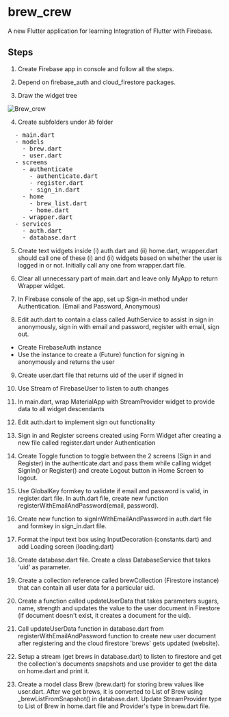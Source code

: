 # brew_crew

A new Flutter application for learning Integration of Flutter with Firebase.

## Steps 
1. Create Firebase app in console and follow all the steps. 

2. Depend on firebase_auth and cloud_firestore packages. 

3. Draw the widget tree

![Brew_crew](https://user-images.githubusercontent.com/40830235/74108027-ba8c6a80-4b9b-11ea-8581-b1c910d29d01.png)

4. Create subfolders under *lib* folder
<pre>
  - main.dart
  - models
    - brew.dart
    - user.dart
  - screens
    - authenticate
      - authenticate.dart
      - register.dart
      - sign_in.dart
    - home
      - brew_list.dart
      - home.dart
    - wrapper.dart
  - services
    - auth.dart
    - database.dart
</pre>

5. Create text widgets inside (i) auth.dart and (ii) home.dart, wrapper.dart should call one of these (i) and (ii) widgets based on whether the user is logged in or not. Initially call any one from wrapper.dart file.

6. Clear all unnecessary part of main.dart and leave only MyApp to return Wrapper widget.

7. In Firebase console of the app, set up Sign-in method under Authentication. (Email and Password, Anonymous)

8. Edit auth.dart to contain a class called AuthService to assist in sign in anonymously, sign in with email and password, register with email, sign out.

  - Create FirebaseAuth instance
  - Use the instance to create a (Future) function for signing in anonymously and returns the user
  
9. Create user.dart file that returns uid of the user if signed in

10. Use Stream of FirebaseUser to listen to auth changes

11. In main.dart, wrap MaterialApp with StreamProvider widget to provide data to all widget descendants

12. Edit auth.dart to implement sign out functionality

13. Sign in and Register screens created using Form Widget after creating a new file called register.dart under Authentication

14. Create Toggle function to toggle between the 2 screens (Sign in and Register) in the authenticate.dart and pass them while calling widget SignIn() or Register() and create Logout button in Home Screen to logout.

15. Use GlobalKey<FormState> formkey to validate if email and password is valid, in register.dart file. In auth.dart file, create new function registerWithEmailAndPassword(email, password).
  
16. Create new function to signInWithEmailAndPassword in auth.dart file and formkey in sign_in.dart
file.

17. Format the input text box using InputDecoration (constants.dart) and add Loading screen (loading.dart)

18. Create database.dart file. Create a class DatabaseService that takes 'uid' as parameter.

19. Create a collection reference called brewCollection (Firestore instance) that can contain all
user data for a particular uid.

20. Create a function called updateUserData that takes parameters sugars, name, strength and
updates the value to the user document in Firestore (if document doesn't exist, it creates a
document for the uid).

21. Call updateUserData function in database.dart from registerWithEmailAndPassword function to
create new user document after registering and the cloud firestore 'brews' gets updated (website).

22. Setup a stream (get brews in database.dart) to listen to firestore and get the collection's
documents snapshots and use provider to get the data on home.dart and print it.

23. Create a model class Brew (brew.dart) for storing brew values like user.dart. After we get
brews, it is converted to List of Brew using \_brewListFromSnapshot() in database.dart. Update
StreamProvider type to List of Brew in home.dart file and Provider's type in brew.dart file.
